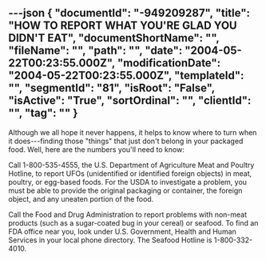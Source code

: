 ---json
{
  "documentId": "-949209287",
  "title": "HOW TO REPORT WHAT YOU'RE GLAD YOU DIDN'T EAT",
  "documentShortName": "",
  "fileName": "",
  "path": "",
  "date": "2004-05-22T00:23:55.000Z",
  "modificationDate": "2004-05-22T00:23:55.000Z",
  "templateId": "",
  "segmentId": "81",
  "isRoot": "False",
  "isActive": "True",
  "sortOrdinal": "",
  "clientId": "",
  "tag": ""
}
---

Although we all hope it never happens, it helps to know where to turn when it does---finding those &quot;things&quot; that just don't belong in your packaged food. Well, here are the numbers you'll need to know:  

Call 1-800-535-4555, the U.S. Department of Agriculture Meat and Poultry Hotline, to report UFOs (unidentified or identified foreign objects) in meat, poultry, or egg-based foods. For the USDA to investigate a problem, you must be able to provide the original packaging or container, the foreign object, and any uneaten portion of the food.  

Call the Food and Drug Administration to report problems with non-meat products (such as a sugar-coated bug in your cereal) or seafood. To find an FDA office near you, look under U.S. Government, Health and Human Services in your local phone directory. The Seafood Hotline is 1-800-332-4010.

